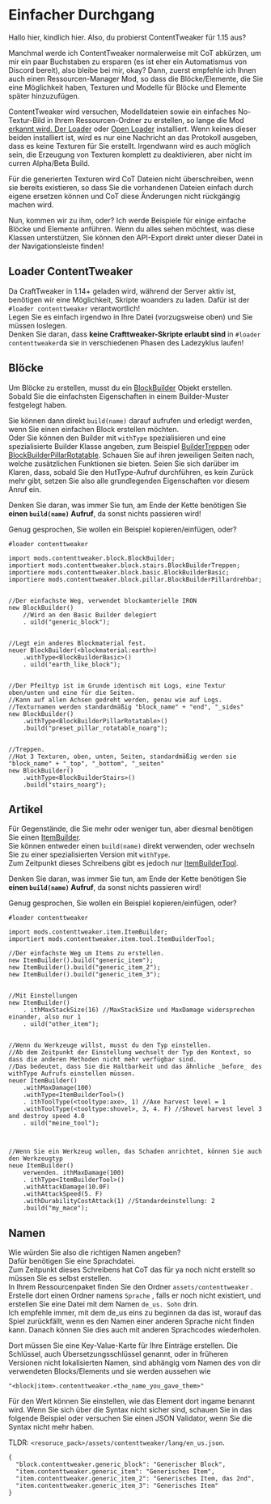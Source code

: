 # Einfacher Durchgang

Hallo hier, kindlich hier. Also, du probierst ContentTweaker für 1.15 aus?

Manchmal werde ich ContentTweaker normalerweise mit CoT abkürzen, um mir ein paar Buchstaben zu ersparen (es ist eher ein Automatismus von Discord bereit), also bleibe bei mir, okay? Dann, zuerst empfehle ich Ihnen auch einen Ressourcen-Manager Mod, so dass die Blöcke/Elemente, die Sie eine Möglichkeit haben, Texturen und Modelle für Blöcke und Elemente später hinzuzufügen.

ContentTweaker wird versuchen, Modelldateien sowie ein einfaches No-Textur-Bild in Ihrem Ressourcen-Ordner zu erstellen, so lange die Mod [erkannt wird. Der Loader](https://www.curseforge.com/minecraft/mc-mods/the-loader) oder [Open Loader](https://www.curseforge.com/minecraft/mc-mods/open-loader) installiert. Wenn keines dieser beiden installiert ist, wird es nur eine Nachricht an das Protokoll ausgeben, dass es keine Texturen für Sie erstellt. Irgendwann wird es auch möglich sein, die Erzeugung von Texturen komplett zu deaktivieren, aber nicht im curren Alpha/Beta Build.

Für die generierten Texturen wird CoT Dateien nicht überschreiben, wenn sie bereits existieren, so dass Sie die vorhandenen Dateien einfach durch eigene ersetzen können und CoT diese Änderungen nicht rückgängig machen wird.


Nun, kommen wir zu ihm, oder? Ich werde Beispiele für einige einfache Blöcke und Elemente anführen. Wenn du alles sehen möchtest, was diese Klassen unterstützen, Sie können den API-Export direkt unter dieser Datei in der Navigationsleiste finden!

## Loader ContentTweaker
Da CraftTweaker in 1.14+ geladen wird, während der Server aktiv ist, benötigen wir eine Möglichkeit, Skripte woanders zu laden. Dafür ist der `#loader contenttweaker` verantwortlich!  
Legen Sie es einfach irgendwo in Ihre Datei (vorzugsweise oben) und Sie müssen loslegen.  
Denken Sie daran, dass **keine Crafttweaker-Skripte erlaubt sind** in `#loader contenttweaker`da sie in verschiedenen Phasen des Ladezyklus laufen!


## Blöcke

Um Blöcke zu erstellen, musst du ein [BlockBuilder](/mods/contenttweaker/API/block/BlockBuilder) Objekt erstellen.  
Sobald Sie die einfachsten Eigenschaften in einem Builder-Muster festgelegt haben.

Sie können dann direkt `build(name)` darauf aufrufen und erledigt werden, wenn Sie einen einfachen Block erstellen möchten.  
Oder Sie können den Builder mit `withType` spezialisieren und eine spezialisierte Builder Klasse angeben, zum Beispiel [BuilderTreppen](/mods/contenttweaker/API/block/stairs/BlockBuilderStairs) oder [BlockBuilderPillarRotatable](/mods/contenttweaker/API/block/pillar/BlockBuilderPillarRotatable). Schauen Sie auf ihren jeweiligen Seiten nach, welche zusätzlichen Funktionen sie bieten. Seien Sie sich darüber im Klaren, dass, sobald Sie den HutType-Aufruf durchführen, es kein Zurück mehr gibt, setzen Sie also alle grundlegenden Eigenschaften vor diesem Anruf ein.

Denken Sie daran, was immer Sie tun, am Ende der Kette benötigen Sie **einen `build(name)` Aufruf**, da sonst nichts passieren wird!

Genug gesprochen, Sie wollen ein Beispiel kopieren/einfügen, oder?

```zenscript
#loader contenttweaker

import mods.contenttweaker.block.BlockBuilder;
importiert mods.contenttweaker.block.stairs.BlockBuilderTreppen;
importiere mods.contenttweaker.block.basic.BlockBuilderBasic;
importiere mods.contenttweaker.block.pillar.BlockBuilderPillardrehbar;


//Der einfachste Weg, verwendet blockamterielle IRON
new BlockBuilder()
    //Wird an den Basic Builder delegiert
    . uild("generic_block");


//Legt ein anderes Blockmaterial fest.
neuer BlockBuilder(<blockmaterial:earth>)
    .withType<BlockBuilderBasic>()
    . uild("earth_like_block");


//Der Pfeiltyp ist im Grunde identisch mit Logs, eine Textur oben/unten und eine für die Seiten.
//Kann auf allen Achsen gedreht werden, genau wie auf Logs.
//Texturnamen werden standardmäßig "block_name" + "end", "_sides"
new BlockBuilder()
    .withType<BlockBuilderPillarRotatable>()
    .build("preset_pillar_rotatable_noarg");


//Treppen.
//Hat 3 Texturen, oben, unten, Seiten, standardmäßig werden sie "block_name" + "_top", "_bottom", "_seiten"
new BlockBuilder()
    .withType<BlockBuilderStairs>()
    .build("stairs_noarg");
```


## Artikel

Für Gegenstände, die Sie mehr oder weniger tun, aber diesmal benötigen Sie einen [ItemBuilder](/mods/contenttweaker/API/item/ItemBuilder).  
Sie können entweder einen `build(name)` direkt verwenden, oder wechseln Sie zu einer spezialisierten Version mit `withType`.  
Zum Zeitpunkt dieses Schreibens gibt es jedoch nur [ItemBuilderTool](/mods/contenttweaker/API/item/tool/ItemBuilderTool).

Denken Sie daran, was immer Sie tun, am Ende der Kette benötigen Sie **einen `build(name)` Aufruf**, da sonst nichts passieren wird!

Genug gesprochen, Sie wollen ein Beispiel kopieren/einfügen, oder?
```zenscript
#loader contenttweaker

import mods.contenttweaker.item.ItemBuilder;
importiert mods.contenttweaker.item.tool.ItemBuilderTool;

//Der einfachste Weg um Items zu erstellen.
new ItemBuilder().build("generic_item");
new ItemBuilder().build("generic_item_2");
new ItemBuilder().build("generic_item_3");


//Mit Einstellungen
new ItemBuilder()
    . ithMaxStackSize(16) //MaxStackSize und MaxDamage widersprechen einander, also nur 1
    . uild("other_item");


//Wenn du Werkzeuge willst, musst du den Typ einstellen.
//Ab dem Zeitpunkt der Einstellung wechselt der Typ den Kontext, so dass die anderen Methoden nicht mehr verfügbar sind.
//Das bedeutet, dass Sie die Haltbarkeit und das ähnliche _before_ des withType Aufrufs einstellen müssen.
neuer ItemBuilder()
    .withMaxDamage(100)
    .withType<ItemBuilderTool>()
    . ithToolType(<tooltype:axe>, 1) //Axe harvest level = 1
    .withToolType(<tooltype:shovel>, 3, 4. F) //Shovel harvest level 3 and destroy speed 4.0
    . uild("meine_tool");



//Wenn Sie ein Werkzeug wollen, das Schaden anrichtet, können Sie auch den Werkzeugtyp
neue ItemBuilder()
    verwenden. ithMaxDamage(100)
    . ithType<ItemBuilderTool>()
    .withAttackDamage(10.0F)
    .withAttackSpeed(5. F)
    .withDurabilityCostAttack(1) //Standardeinstellung: 2
    .build("my_mace");

```

## Namen
Wie würden Sie also die richtigen Namen angeben?  
Dafür benötigen Sie eine Sprachdatei.  
Zum Zeitpunkt dieses Schreibens hat CoT das für ya noch nicht erstellt so müssen Sie es selbst erstellen.  
In Ihrem Ressourcenpaket finden Sie den Ordner `assets/contenttweaker` .  
Erstelle dort einen Ordner namens `Sprache` , falls er noch nicht existiert, und erstellen Sie eine Datei mit dem Namen `de_us. Sohn` drin.  
Ich empfehle immer, mit dem de_us eins zu beginnen da das ist, worauf das Spiel zurückfällt, wenn es den Namen einer anderen Sprache nicht finden kann. Danach können Sie dies auch mit anderen Sprachcodes wiederholen.

Dort müssen Sie eine Key-Value-Karte für Ihre Einträge erstellen. Die Schlüssel, auch Übersetzungsschlüssel genannt, oder in früheren Versionen nicht lokalisierten Namen, sind abhängig vom Namen des von dir verwendeten Blocks/Elements und sie werden aussehen wie
```
"<block|item>.contenttweaker.<the_name_you_gave_them>"
```
Für den Wert können Sie einstellen, wie das Element dort ingame benannt wird. Wenn Sie sich über die Syntax nicht sicher sind, schauen Sie in das folgende Beispiel oder versuchen Sie einen JSON Validator, wenn Sie die Syntax nicht mehr haben.


TLDR: `<resoruce_pack>/assets/contenttweaker/lang/en_us.json`.
```
{
  "block.contenttweaker.generic_block": "Generischer Block",
  "item.contenttweaker.generic_item": "Generisches Item",
  "item.contenttweaker.generic_item_2": "Generisches Item, das 2nd",
  "item.contenttweaker.generic_item_3": "Generisches Item"
}
```